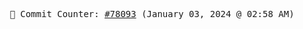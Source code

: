 <p align="center">
    <samp>
        📮 Commit Counter: <a href="https://github.com/Javascript-void0/Javascript-void0/commits/main">#78093</a> (January 03, 2024 @ 02:58 AM)
    </samp>
</p>